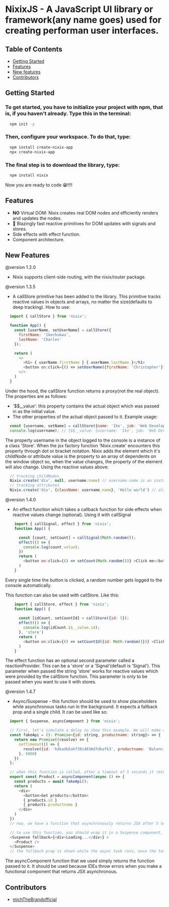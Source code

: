 # NixixJS - A JavaScript UI library or framework(any name goes) used for creating performan user interfaces.

## Table of Contents

- [Getting Started](#getting-started)
- [Features](#features)
- [New features](#new-features)
- [Contributors](#contributors)

## Getting Started 

### To get started, you have to initialize your project with npm, that is, if you haven't already. Type this in the terminal:
```bash 
  npm init -y 
```

### Then, configure your workspace. To do that, type:
``` bash
  npm install create-nixix-app
  npx create-nixix-app
```


### The final step is to download the library, type:
``` bash
  npm install nixix
```
Now you are ready to code 😁!!!! 

## Features 

- **NO** Virtual DOM: Nixix creates real DOM nodes and efficiently renders and updates the nodes.
- 🚀 Blazingly fast reactive primitives for DOM updates with signals and stores.
- Side effects with effect function.
- Component architecture.

## New Features 
  @version 1.2.0

  - Nixix supports client-side routing, with the nixix/router package.  

  @version 1.3.5 

  - A callStore primitive has been added to the library. This primitive tracks reactive values in objects and arrays, no matter the size(defaults to deep tracking). How to use:
  ```javascript
    import { callStore } from 'nixix';

    function App() {
      const [userName, setUserName] = callStore({
        firstName: 'Ikechukwu', 
        lastName: 'Charles'
      });

      return (
        <>
          <h1> { userName.firstName } { userName.lastName }</h1>
          <button on:click={() => setUserName({firstName: 'Christopher'})} >ChangeName</button>
        </>
      )
    }
  ```

  Under the hood, the callStore function returns a proxy(not the real object). The properties are as follows:
  - '$$__value': this property contains the actual object which was passed in as the initial value. 
  - The other properties of the actual object passed to it. 
  Example usage: 
  ```javascript
    const [username, setName] = callStore({name: 'Ike', job: 'Web Developer'});
    console.log(username); // {$$__value: {username: 'Ike', job: 'Web Developer'}, username: {$$__name: '['username']'}}, job: {$$__name: '['job']'}}
  ```
  The property username in the object logged to the console is a instance of a class 'Store'. When the jsx factory function 'Nixix.create' encounters this property through dot or bracket notation. Nixix adds the element which it's childNode or attribute value is the property to an array of dependents on the window object so, when the value changes, the property of the element will also change. Using the reactive values above:
  ```javascript
    // tracking childNodes
    Nixix.create('div', null, username.name) // username.name is an instance of a class 'Store' (Nixix will track this div's first childNode.)
    // tracking attributes 
    Nixix.create('div', {className: username.name}, 'Hello world') // also an instance of 'Store' class (Nixix will track this div's className property.)
  ```

  @version 1.4.0

  - An effect function which takes a callback function for side effects when reactive values change (optional).
  Using it with callSignal
  ```javascript
      import { callSignal, effect } from 'nixix';
      function App() {

        const [count, setCount] = callSignal(Math.random());
        effect(() => {
          console.log(count.value);
        })
        return (
          <button on:click={() => setCount(Math.random())} >Click me</button>
        )   
      }

  ```
  Every single time the button is clicked, a random number gets logged to the console automatically. 
  
  This function can also be used with callStore. Like this:
  ```javascript
      import { callStore, effect } from 'nixix';
      function App() {
    
        const [idCount, setCountId] = callStore({id: 5});
        effect(() => {
          console.log(idCount.$$__value.id);
        }, 'store')
        return (
          <button on:click={() => setCountId({id: Math.random()})} >Click me</button>
        )   
      }
  ```
  The effect function has an optional second parameter called a reactionProvider. This can be a 'store' or a 'Signal'(default is 'Signal'). This parameter when passed the string 'store' works for reactive values which were provided by the callStore function. This parameter is only to be passed when you want to use it with stores.

  @version 1.4.7 

  - Async/Suspense - this function should be used to show placeholders while asynchronous tasks run in the background. It expects a fallback prop and a single child. It can be used like so: 
  ```javascript
    import { Suspense, asyncComponent } from 'nixix';

    // First, let's simulate a delay to show this example. We will make a function that returns a Promise object.
    const fakeApi = (): Promise<{id: string, productname: string}> => {
      return new Promise((resolve) => {
        setTimeout(() => {
          resolve({id: 'kdkadkEakf39i483Adfdkafk3', productname: 'Balenciaga Boots'})
        }, 5000)
      })
    };

    // when this function is called, after a timeout of 5 seconds it returns a Promise object which we will consume.
    export const Product = asyncComponent(async () => {
      const products = await fakeApi();
      return (
        <div>
          <button>Get products</button>
          { products.id }
          { products.productname }
        </div>
      )
    })
    // now, we have a function that asynchronously returns JSX after 5 seconds.

    // to use this function, you should wrap it in a Suspense component, like so:
    <Suspense fallback={<div>Loading...</div>} >
      <Product />
    </Suspense>
    // the fallback prop is shown while the async task runs, once the task is done, it renders the final component.

  ``` 
  The asyncComponent function that we used simply returns the function passed to it. It should be used because IDEs throw errors when you make a functional component that returns JSX asynchronous. 
    

## Contributors 

- [michTheBrandofficial](https://github.com/michTheBrandofficial)



